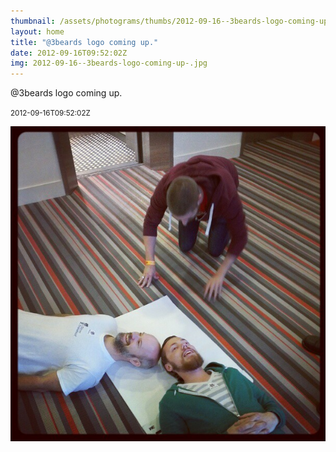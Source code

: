 ```yaml
---
thumbnail: /assets/photograms/thumbs/2012-09-16--3beards-logo-coming-up-.jpg
layout: home
title: "@3beards logo coming up."
date: 2012-09-16T09:52:02Z
img: 2012-09-16--3beards-logo-coming-up-.jpg
---
```


@3beards logo coming up.

<small>2012-09-16T09:52:02Z</small>

![@3beards logo coming up.](/assets/photograms/original/2012-09-16--3beards-logo-coming-up-.jpg)
